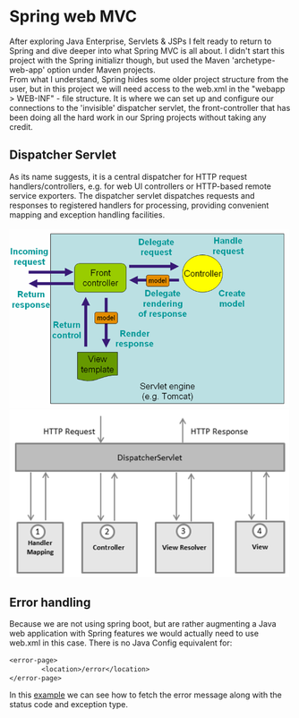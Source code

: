 # Spring web MVC
After exploring Java Enterprise, Servlets & JSPs I felt ready to return to Spring and dive deeper into what Spring MVC is all about.
I didn't start this project with the Spring initializr though, but used the Maven 'archetype-web-app' option under Maven projects.  
From what I understand, Spring hides some older project structure from the user, but in this project we will need access to the web.xml
in the "webapp > WEB-INF" - file structure. It is where we can set up and configure our connections to the 'invisible' dispatcher servlet,
the front-controller that has been doing all the hard work in our Spring projects without taking any credit.

## Dispatcher Servlet
As its name suggests, it is a central dispatcher for HTTP request handlers/controllers, e.g. for web UI controllers or HTTP-based remote service exporters.
The dispatcher servlet dispatches requests and responses to registered handlers for processing, providing convenient mapping and exception handling facilities.  
<br>
<img width="500" src="https://github.com/H3AR7B3A7/SpringMVC/blob/master/front-controller.png" alt="fc"><br>
<img width="500" src="https://github.com/H3AR7B3A7/SpringMVC/blob/master/dispatcher-servlet.png" alt="ds">

## Error handling
Because we are not using spring boot, but are rather augmenting a Java web application with Spring features we would actually need to use web.xml in this case.
There is no Java Config equivalent for:  

    <error-page>
            <location>/error</location>
    </error-page>
    
In this [example](https://www.baeldung.com/servlet-exceptions) we can see how to fetch the error message along with the status code and exception type.